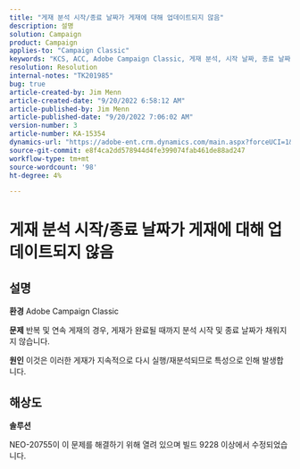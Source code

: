 ```yaml
---
title: "게재 분석 시작/종료 날짜가 게재에 대해 업데이트되지 않음"
description: 설명
solution: Campaign
product: Campaign
applies-to: "Campaign Classic"
keywords: "KCS, ACC, Adobe Campaign Classic, 게재 분석, 시작 날짜, 종료 날짜, 올바르게 업데이트되지 않음, 반복 게재, 연속 게재, NEO-20755"
resolution: Resolution
internal-notes: "TK201985"
bug: true
article-created-by: Jim Menn
article-created-date: "9/20/2022 6:58:12 AM"
article-published-by: Jim Menn
article-published-date: "9/20/2022 7:06:02 AM"
version-number: 3
article-number: KA-15354
dynamics-url: "https://adobe-ent.crm.dynamics.com/main.aspx?forceUCI=1&pagetype=entityrecord&etn=knowledgearticle&id=cc2bdd93-b138-ed11-9db1-0022480866ad"
source-git-commit: e8f4ca2dd578944d4fe399074fab461de88ad247
workflow-type: tm+mt
source-wordcount: '98'
ht-degree: 4%

---
```


# 게재 분석 시작/종료 날짜가 게재에 대해 업데이트되지 않음

## 설명


<b>환경</b>
Adobe Campaign Classic

<b>문제</b>
반복 및 연속 게재의 경우, 게재가 완료될 때까지 분석 시작 및 종료 날짜가 채워지지 않습니다.

<b>원인</b>
이것은 이러한 게재가 지속적으로 다시 실행/재분석되므로 특성으로 인해 발생합니다.


## 해상도


<b>솔루션</b>

NEO-20755이 이 문제를 해결하기 위해 열려 있으며 빌드 9228 이상에서 수정되었습니다.
